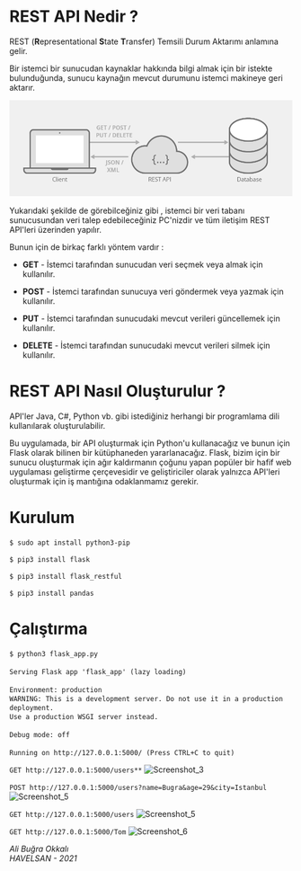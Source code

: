 # REST API Nedir ?

REST  (**R**epresentational **S**tate **T**ransfer)  Temsili Durum Aktarımı anlamına gelir. 

Bir istemci bir sunucudan kaynaklar hakkında bilgi almak için bir istekte bulunduğunda, sunucu kaynağın mevcut durumunu istemci makineye geri aktarır.



![representational-state-transfer-diagram](images/representational-state-transfer-diagram.png)



Yukarıdaki şekilde de görebilceğiniz gibi , istemci bir veri tabanı sunucusundan veri talep edebileceğiniz PC'nizdir ve tüm iletişim REST API'leri üzerinden yapılır.

Bunun için de birkaç farklı yöntem vardır :

- **GET** - İstemci tarafından sunucudan veri seçmek veya almak için kullanılır.

- **POST** - İstemci tarafından sunucuya veri göndermek veya yazmak için kullanılır.

- **PUT** - İstemci tarafından sunucudaki mevcut verileri güncellemek için kullanılır.

- **DELETE** - İstemci tarafından sunucudaki mevcut verileri silmek için kullanılır.

  

# REST API Nasıl Oluşturulur ?

API'ler Java, C#, Python vb. gibi istediğiniz herhangi bir programlama dili kullanılarak oluşturulabilir.

 Bu uygulamada, bir API oluşturmak için Python'u kullanacağız ve bunun için Flask olarak bilinen bir kütüphaneden yararlanacağız. Flask, bizim için bir sunucu oluşturmak için ağır kaldırmanın çoğunu yapan popüler bir hafif web uygulaması geliştirme çerçevesidir ve geliştiriciler olarak yalnızca API'leri oluşturmak için iş mantığına odaklanmamız gerekir.



# Kurulum

```
$ sudo apt install python3-pip
```

```
$ pip3 install flask
```

```
$ pip3 install flask_restful
```

```
$ pip3 install pandas
```





# Çalıştırma

```
$ python3 flask_app.py 

Serving Flask app 'flask_app' (lazy loading)

Environment: production
WARNING: This is a development server. Do not use it in a production deployment.
Use a production WSGI server instead.

Debug mode: off

Running on http://127.0.0.1:5000/ (Press CTRL+C to quit)
```

```GET http://127.0.0.1:5000/users**```
![Screenshot_3](images/get.png)

```POST http://127.0.0.1:5000/users?name=Bugra&age=29&city=Istanbul```
![Screenshot_5](images/post.png)

```GET http://127.0.0.1:5000/users```
![Screenshot_5](images/get3.png)

```GET http://127.0.0.1:5000/Tom```
![Screenshot_6](images/get2.png)


*Ali Buğra Okkalı  
HAVELSAN - 2021*

